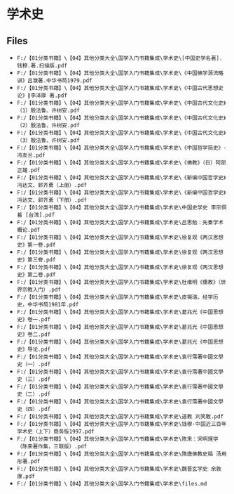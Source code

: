 # 学术史

## Files

- `F:/【01分类书籍】\【04】其他分类大全\国学入门书籍集成\学术史\[中国史学名著].钱穆.著.扫描版.pdf`
- `F:/【01分类书籍】\【04】其他分类大全\国学入门书籍集成\学术史\《中国佛学源流略讲》吕澂著.中华书局1979.pdf`
- `F:/【01分类书籍】\【04】其他分类大全\国学入门书籍集成\学术史\《中国古代思想史论》‖李泽厚 著.pdf`
- `F:/【01分类书籍】\【04】其他分类大全\国学入门书籍集成\学术史\《中国古代文化史》（1）殷法鲁、许树安.pdf`
- `F:/【01分类书籍】\【04】其他分类大全\国学入门书籍集成\学术史\《中国古代文化史》（2）殷法鲁、许树安.pdf`
- `F:/【01分类书籍】\【04】其他分类大全\国学入门书籍集成\学术史\《中国古代文化史》（3）殷法鲁、许树安.pdf`
- `F:/【01分类书籍】\【04】其他分类大全\国学入门书籍集成\学术史\《中国哲学简史》-冯友兰.pdf`
- `F:/【01分类书籍】\【04】其他分类大全\国学入门书籍集成\学术史\《佛教》（日）阿部正雄.pdf`
- `F:/【01分类书籍】\【04】其他分类大全\国学入门书籍集成\学术史\《新编中国哲学史》冯达文、郭齐勇（上册）.pdf`
- `F:/【01分类书籍】\【04】其他分类大全\国学入门书籍集成\学术史\《新编中国哲学史》冯达文、郭齐勇（下册）.pdf`
- `F:/【01分类书籍】\【04】其他分类大全\国学入门书籍集成\学术史\中国史学史 李宗侗 着 [台湾].pdf`
- `F:/【01分类书籍】\【04】其他分类大全\国学入门书籍集成\学术史\吕思勉：先秦学术概论.pdf`
- `F:/【01分类书籍】\【04】其他分类大全\国学入门书籍集成\学术史\徐复观《两汉思想史》第一卷.pdf`
- `F:/【01分类书籍】\【04】其他分类大全\国学入门书籍集成\学术史\徐复观《两汉思想史》第三卷.pdf`
- `F:/【01分类书籍】\【04】其他分类大全\国学入门书籍集成\学术史\徐复观《两汉思想史》第二卷.pdf`
- `F:/【01分类书籍】\【04】其他分类大全\国学入门书籍集成\学术史\杜维明《儒教》（世界宗教入门）.pdf`
- `F:/【01分类书籍】\【04】其他分类大全\国学入门书籍集成\学术史\皮锡瑞，经学历史，中华书局1981年.pdf`
- `F:/【01分类书籍】\【04】其他分类大全\国学入门书籍集成\学术史\葛兆光《中国思想史》卷一.pdf`
- `F:/【01分类书籍】\【04】其他分类大全\国学入门书籍集成\学术史\葛兆光《中国思想史》卷二.pdf`
- `F:/【01分类书籍】\【04】其他分类大全\国学入门书籍集成\学术史\葛兆光《中国思想史》导论.pdf`
- `F:/【01分类书籍】\【04】其他分类大全\国学入门书籍集成\学术史\袁行霈著中國文學史（一）.pdf`
- `F:/【01分类书籍】\【04】其他分类大全\国学入门书籍集成\学术史\袁行霈著中國文學史（三）.pdf`
- `F:/【01分类书籍】\【04】其他分类大全\国学入门书籍集成\学术史\袁行霈著中國文學史（二）.pdf`
- `F:/【01分类书籍】\【04】其他分类大全\国学入门书籍集成\学术史\袁行霈著中國文學史（四）.pdf`
- `F:/【01分类书籍】\【04】其他分类大全\国学入门书籍集成\学术史\道教 刘笑敢.pdf`
- `F:/【01分类书籍】\【04】其他分类大全\国学入门书籍集成\学术史\钱穆·中国近三百年学术史（上下）商务版1997.pdf`
- `F:/【01分类书籍】\【04】其他分类大全\国学入门书籍集成\学术史\陈来：宋明理学（陈来著作集，三联版）.pdf`
- `F:/【01分类书籍】\【04】其他分类大全\国学入门书籍集成\学术史\隋唐佛教史稿 汤用彤著.pdf`
- `F:/【01分类书籍】\【04】其他分类大全\国学入门书籍集成\学术史\魏晋玄学史 余敦康.pdf`
- `F:/【01分类书籍】\【04】其他分类大全\国学入门书籍集成\学术史\files.md`
